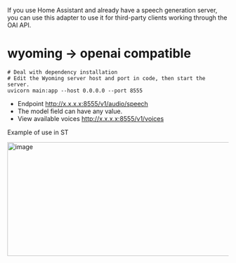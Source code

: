 If you use Home Assistant and already have a speech generation server, you can use this adapter to use it for third-party clients working through the OAI API.
# wyoming -> openai compatible
```
# Deal with dependency installation
# Edit the Wyoming server host and port in code, then start the server.
uvicorn main:app --host 0.0.0.0 --port 8555
```
- Еndpoint http://x.x.x.x:8555/v1/audio/speech
- The model field can have any value.
- View available voices http://x.x.x.x:8555/v1/voices

Example of use in ST

<img width="701" height="259" alt="image" src="https://github.com/user-attachments/assets/bb42e209-0a01-4e4a-b520-e8f34347ecb6" />
